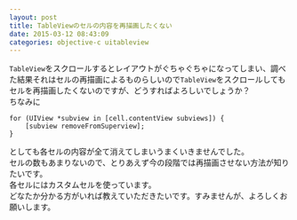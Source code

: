 ```yaml
---
layout: post
title: TableViewのセルの内容を再描画したくない
date: 2015-03-12 08:43:09
categories: objective-c uitableview
---
```

<p><code>TableView</code>をスクロールするとレイアウトがぐちゃぐちゃになってしまい、調べた結果それはセルの再描画によるものらしいので<code>TableView</code>をスクロールしてもセルを再描画したくないのですが、どうすればよろしいでしょうか？<br>
ちなみに</p>

<pre><code>for (UIView *subview in [cell.contentView subviews]) {
    [subview removeFromSuperview];
}
</code></pre>

<p>としても各セルの内容が全て消えてしまいうまくいきませんでした。<br>
セルの数もあまりないので、とりあえず今の段階では再描画させない方法が知りたいです。<br>
各セルにはカスタムセルを使っています。<br>
どなたか分かる方がいれば教えていただきたいです。すみませんが、よろしくお願いします。</p>

